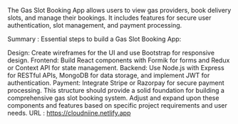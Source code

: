 The Gas Slot Booking App allows users to view gas providers, book delivery slots, and manage their bookings. It includes features for secure user authentication, slot management, and payment processing.

Summary : Essential steps to build a Gas Slot Booking App:

Design: Create wireframes for the UI and use Bootstrap for responsive design. Frontend: Build React components with Formik for forms and Redux or Context API for state management. Backend: Use Node.js with Express for RESTful APIs, MongoDB for data storage, and implement JWT for authentication. Payment: Integrate Stripe or Razorpay for secure payment processing. This structure should provide a solid foundation for building a comprehensive gas slot booking system. Adjust and expand upon these components and features based on specific project requirements and user needs.
URL : https://cloudniine.netlify.app
